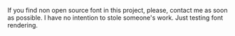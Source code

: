 If you find non open source font in this project, please, contact me as soon as possible.
I have no intention to stole someone's work. Just testing font rendering.
